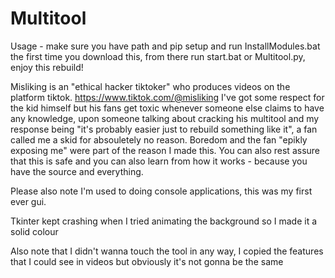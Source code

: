 # Multitool

Usage - make sure you have path and pip setup and run InstallModules.bat the first time you download this, from there run start.bat or Multitool.py, enjoy this rebuild!

Misliking is an "ethical hacker tiktoker" who produces videos on the platform tiktok.
https://www.tiktok.com/@misliking
I've got some respect for the kid himself but his fans get toxic whenever someone else claims to have any knowledge, upon someone talking about cracking his multitool and my response being "it's probably easier just to rebuild something like it", a fan called me a skid for absouletely no reason. Boredom and the fan "epikly exposing me" were part of the reason I made this.
You can also rest assure that this is safe and you can also learn from how it works - because you have the source and everything.

Please also note I'm used to doing console applications, this was my first ever gui.

Tkinter kept crashing when I tried animating the background so I made it a solid colour

Also note that I didn't wanna touch the tool in any way, I copied the features that I could see in videos but obviously it's not gonna be the same
